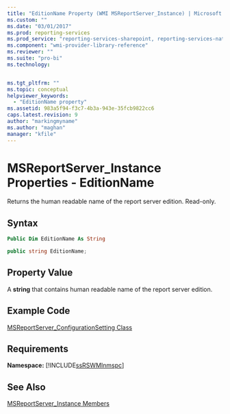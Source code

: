 ```yaml
---
title: "EditionName Property (WMI MSReportServer_Instance) | Microsoft Docs"
ms.custom: ""
ms.date: "03/01/2017"
ms.prod: reporting-services
ms.prod_service: "reporting-services-sharepoint, reporting-services-native"
ms.component: "wmi-provider-library-reference"
ms.reviewer: ""
ms.suite: "pro-bi"
ms.technology: 


ms.tgt_pltfrm: ""
ms.topic: conceptual
helpviewer_keywords: 
  - "EditionName property"
ms.assetid: 983a5f94-f3c7-4b3a-943e-35fcb9822cc6
caps.latest.revision: 9
author: "markingmyname"
ms.author: "maghan"
manager: "kfile"
---
```

# MSReportServer_Instance Properties - EditionName
  Returns the human readable name of the report server edition. Read-only.  
  
## Syntax  
  
```vb  
Public Dim EditionName As String  
```  
  
```csharp  
public string EditionName;  
```  
  
## Property Value  
 A **string** that contains human readable name of the report server edition.  
  
## Example Code  
 [MSReportServer_ConfigurationSetting Class](../../reporting-services/wmi-provider-library-reference/msreportserver-configurationsetting-class.md)  
  
## Requirements  
 **Namespace:** [!INCLUDE[ssRSWMInmspc](../../includes/ssrswminmspc-md.md)]  
  
## See Also  
 [MSReportServer_Instance Members](../../reporting-services/wmi-provider-library-reference/msreportserver-instance-members.md)  
  
  
